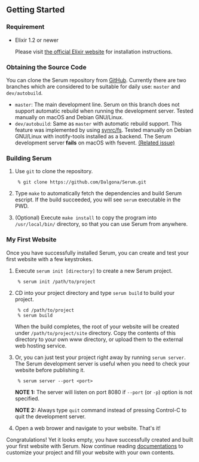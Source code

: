 ## Getting Started

### Requirement

* Elixir 1.2 or newer

    Please visit [the official Elixir website](elixir-lang.org) for installation instructions.

### Obtaining the Source Code

You can clone the Serum repository from [GitHub](https://github.com/Dalgona/Serum). Currently there are two branches which are considered to be suitable for daily use: `master` and `dev/autobuild`.

* `master`: The main development line. Serum on this branch does not support automatic rebuild when running the development server. Tested manually on macOS and Debian GNU/Linux.
* `dev/autobuild`: Same as `master` with automatic rebuild support. This feature was implemented by using [synrc/fs](https://github.com/synrc/fs). Tested manually on Debian GNU/Linux with inotify-tools installed as a backend. The Serum development server **fails** on macOS with fsevent. [(Related issue)](https://github.com/Dalgona/Serum/issues/3)

### Building Serum

1. Use `git` to clone the repository.

        % git clone https://github.com/Dalgona/Serum.git

2. Type `make` to automatically fetch the dependencies and build Serum escript. If the build succeeded, you will see `serum` executable in the PWD.

3. (Optional) Execute `make install` to copy the program into `/usr/local/bin/` directory, so that you can use Serum from anywhere.

### My First Website

Once you have successfully installed Serum, you can create and test your first website with a few keystrokes.

1. Execute `serum init [directory]` to create a new Serum project.

        % serum init /path/to/project

2. CD into your project directory and type `serum build` to build your project.

        % cd /path/to/project
        % serum build

    When the build completes, the root of your website will be created under `/path/to/project/site` directory. Copy the contents of this directory to your own www directory, or upload them to the external web hosting service.

3. Or, you can just test your project right away by running `serum server`. The Serum development server is useful when you need to check your website before publishing it.

        % serum server --port <port>

    **NOTE 1:** The server will listen on port 8080 if `--port` (or `-p`) option is not specified.

    **NOTE 2:** Always type `quit` command instead of pressing Control-C to quit the development server.

4. Open a web brower and navigate to your website. That's it!

Congratulations! Yet it looks empty, you have successfully created and built your first website with Serum. Now continue reading [documentations](%pages:docs/index) to customize your project and fill your website with your own contents.

<!--### Configuration

When you initialize a new project, Serum will create directory/file structure described below:

    /path/to/project/
    |-- serum.json
    |-- posts
    |-- pages
    |   |-- pages.json
    |   +-- index.md
    |-- templates
    |   |-- base.html.eex
    |   |-- list.html.eex
    |   |-- post.html.eex
    |   +-- nav.html.eex
    |-- assets
    |   |-- css
    |   |-- js
    |   +-- images
    +-- media

`serum.json` holds information about the current project, which looks like:

    {
      "site_name": "Sample Website",
      "site_description": "This website shows what Serum can do.",
      "author": "Dalgona.",
      "author_email": "dalgona@hontou.moe",
      "base_url": "/serum-sample/"
    }

* `site_name` &mdash; The title of your website.
* `site_description` &mdash; The description of your website. Can be used as a subtitle.
* `author_name` &mdash; The name of author of blog posts.
* `author_email` &mdash; The email address of the author.
* `base_url` &mdash; The base path of your web site. I recommend you to put a trailing `/`.

> These attributes can be referenced by using template tags like `<%= @site_name %>`.

### Adding Pages to Your Website

Inside `pages/` directory you can put source codes for pages other than blog posts. Serum accepts both markdown files(names should end with `.md`) and HTML files(names should end with `.html`), and those files will be applied by `templates/page.html.eex` template, and then combined with `templates/base.html.eex` template and will produce output files into the root directory of website(`site/`).

To display your pages properly, you also need to configure `pages.json` inside `pages/` directory. This file contains titles and other attributes of each page, which look like:

    [
      // ...,
      {
        "name": "index",
        "type": "md",
        "title": "Welcome",
        "menu": false,
        "menu_text": "Home",
        "menu_icon": "assets/images/menu_index.png"
      },
      // ...
    ]

* `name` &mdash; The filename of page source file.
* `type` &mdash; The extension of page source file. Only `"html"` and `"md"` are accepted.
* `title` &mdash; The text that appears on the titlebar of your web browser.
* `menu` &mdash; Sets whether the link of specified page appears in the navigation area. Ignored by some templates.
* `menu_text` &mdash; The link text that appears on the navigation area.
* `menu_icon` &mdash; The path of image file that appears on the navigation area. Ignored by some templates.

> If you do not define properties for a page in `pages.json`, that page WILL NOT included in the website when building the project, even if the source code for that page exists under `pages/` directory.

### Writing a New Post

`posts/` directory holds markdown of your blog posts. All markdown files under this directory must follow the naming rule of `yyyy-MM-dd-hhmm-title-slug.md`, and the very first line of each markdown file must start with `#` character, followed by a space(`'\x20'`) and title of the post, and the second line must start with `#` character, followed by a space and a list of tags delimited by a comma(`,`). Serum parses the first two lines of each file and generates post metadata.

Below is an example of valid markdown file:

`2016-08-01-1946-my-new-post.md:`

    # Hello! This is My First Post
    # sample, hello

    Lorem ipsum dolor sit amet, consectetur adipiscing ...

If you don't want to specify tags for a post, just put a `#` character on the second line.

    # Hello! This is My First Post
    #

    Lorem ipsum dolor sit amet, consectetur adipiscing ...

When building the website, all markdown files under the `posts/` directory are converted into HTML, applied by `templates/post.html.eex` template, and then combined with `templates/base.html.eex` template to produce the output file under `site/posts/` directory. Also, Serum generates `site/posts/index.html`, which is a list of all blog posts.

### Templates

Serum generates web pages by applying four templates: `base.html.eex`, `list.html.eex`, `post.html.eex` and `nav.html.eex`. When the new project is created, the minimally implemented templates are also created under `templates/` directory, which still have all template variables provided by Serum. So you can create your own templates base on those files. The role of each templates are described below:

* `base.html.eex` &mdash; Defines the overall structure and design of your website. The HTML root tag is located inside this template.
* `list.html.eex` &mdash; Template for the list of all registered blog posts.
* `post.html.eex` &mdash; Template for blog posts.
* `page.html.eex` &mdash; Template for pages other than blog posts.
* `nav.html.eex` &mdash; Template for the navigation area of the website.

### Assets and Media

You can put all resources such as stylesheets, scripts and images under `assets/` directory. Serum also creates `css`, `js` `images` directory under `assets/` for the convenience, but it does not matter even if you modify the directory structure as needed. When the site is being built, `assets/` directory itself is copied into `site/assets/` directory, so you can reference the resources like this: `href="<%= @base_url %>assets/css/style.css"`.

All pictures referenced by blog posts should be saved under `media/` directory. Then you can point to that media in the markdown by using `%media:` syntax. For example, the code `![Image](%media:foo.jpg)` will be expanded into `<img src="/base/url/media/foo.jpg" alt="Image">`.

> **NOTE**: Due to the limitations caused by the implementation, using `"` character in the source URL of the image may result in unexpected behavior.
-->
